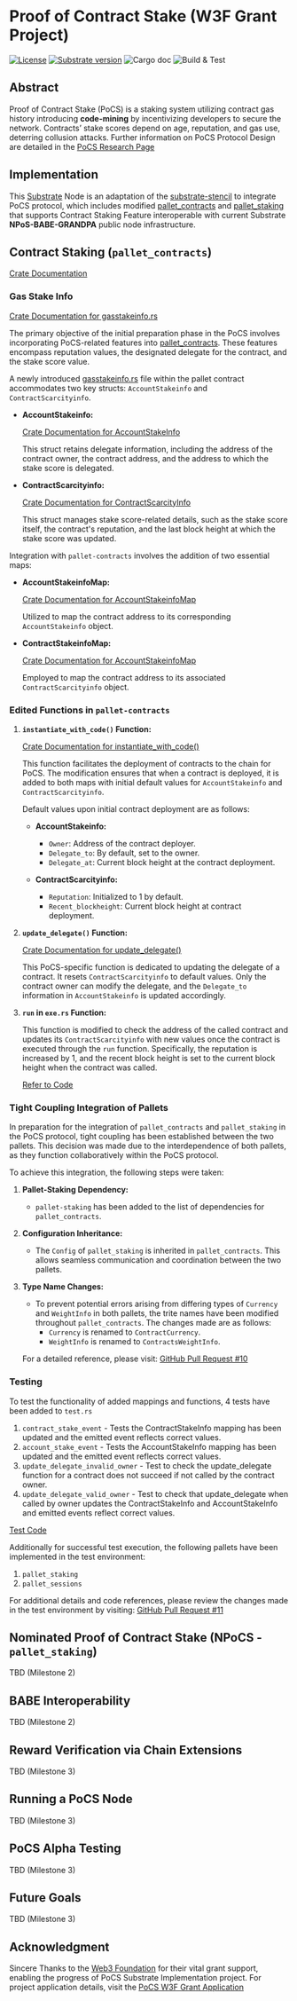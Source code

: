 # Proof of Contract Stake (W3F Grant Project)

[![License](https://img.shields.io/badge/License-Apache_2.0-blue.svg)](https://opensource.org/licenses/Apache-2.0) [![Substrate version](https://img.shields.io/badge/Substrate-2.0.0-brightgreen?logo=Parity%20Substrate)](https://substrate.dev/) ![Cargo doc](https://github.com/auguth/pocs/actions/workflows/cargodoc.yml/badge.svg?branch=master) ![Build & Test](https://github.com/auguth/pocs/actions/workflows/rust.yml/badge.svg?branch=master)  

## Abstract

Proof of Contract Stake (PoCS) is a staking system utilizing contract gas history introducing **code-mining** by incentivizing developers to secure the network. Contracts’ stake scores depend on age, reputation, and gas use, deterring collusion attacks. Further information on PoCS Protocol Design are detailed in the [PoCS Research Page](https://jobyreuben.in/JOURNALS/pocs)

## Implementation

This [Substrate](https://substrate.io) Node is an adaptation of the [substrate-stencil](https://github.com/kaichaosun/substrate-stencil) to integrate PoCS protocol, which includes modified [pallet_contracts](#contract-staking-pallet_contracts) and [pallet_staking](#nominated-proof-of-contract-stake-npocs) that supports Contract Staking Feature interoperable with current Substrate **NPoS-BABE-GRANDPA** public node infrastructure. 

## Contract Staking (`pallet_contracts`)

[Crate Documentation](https://auguth.github.io/pocs/target/doc/pallet_contracts/index.html)

### Gas Stake Info

[Crate Documentation for gasstakeinfo.rs](https://auguth.github.io/pocs/target/doc/pallet_contracts/gasstakeinfo/index.html)

The primary objective of the initial preparation phase in the PoCS involves incorporating PoCS-related features into [pallet_contracts](https://docs.rs/pallet-contracts/latest/pallet_contracts/). These features encompass reputation values, the designated delegate for the contract, and the stake score value.

A newly introduced [gasstakeinfo.rs](https://auguth.github.io/pocs/target/doc/pallet_contracts/gasstakeinfo/index.html) file within the pallet contract accommodates two key structs: `AccountStakeinfo` and `ContractScarcityinfo`.

- **AccountStakeinfo:**

  [Crate Documentation for AccountStakeInfo](https://auguth.github.io/pocs/target/doc/pallet_contracts/gasstakeinfo/struct.AccountStakeinfo.html)

  This struct retains delegate information, including the address of the contract owner, the contract address, and the address to which the stake score is delegated.

- **ContractScarcityinfo:**

  [Crate Documentation for ContractScarcityInfo](https://auguth.github.io/pocs/target/doc/pallet_contracts/gasstakeinfo/struct.ContractScarcityInfo.html)

  This struct manages stake score-related details, such as the stake score itself, the contract's reputation, and the last block height at which the stake score was updated.

Integration with `pallet-contracts` involves the addition of two essential maps:

- **AccountStakeinfoMap:**
  
  [Crate Documentation for AccountStakeinfoMap](https://auguth.github.io/pocs/target/doc/pallet_contracts/pallet/type.AccountStakeinfoMap.html)

  Utilized to map the contract address to its corresponding `AccountStakeinfo` object.

- **ContractStakeinfoMap:**

  [Crate Documentation for AccountStakeinfoMap](https://auguth.github.io/pocs/target/doc/pallet_contracts/pallet/type.ContractStakeinfoMap.html)

  Employed to map the contract address to its associated `ContractScarcityinfo` object.

### Edited Functions in `pallet-contracts`

1. **`instantiate_with_code()` Function:**

   [Crate Documentation for instantiate_with_code()](https://silvernberry.github.io/pocs-forked/target/doc/pallet_contracts/pallet/struct.Pallet.html#method.instantiate_with_code)

   This function facilitates the deployment of contracts to the chain for PoCS. The modification ensures that when a contract is deployed, it is added to both maps with initial default values for `AccountStakeinfo` and `ContractScarcityinfo`.

   Default values upon initial contract deployment are as follows:

   - **AccountStakeinfo:**
     - `Owner`: Address of the contract deployer.
     - `Delegate_to`: By default, set to the owner.
     - `Delegate_at`: Current block height at the contract deployment.

   - **ContractScarcityinfo:**
     - `Reputation`: Initialized to 1 by default.
     - `Recent_blockheight`: Current block height at contract deployment.

2. **`update_delegate()` Function:**

   [Crate Documentation for update_delegate()](https://silvernberry.github.io/pocs-forked/target/doc/pallet_contracts/pallet/struct.Pallet.html#method.update_delegate)

   This PoCS-specific function is dedicated to updating the delegate of a contract. It resets `ContractScarcityinfo` to default values. Only the contract owner can modify the delegate, and the `Delegate_to` information in `AccountStakeinfo` is updated accordingly.

3. **`run` in `exe.rs` Function:**

   This function is modified to check the address of the called contract and updates its `ContractScarcityinfo` with new values once the contract is executed through the `run` function. Specifically, the reputation is increased by 1, and the recent block height is set to the current block height when the contract was called.

   [Refer to Code](https://github.com/auguth/pocs/blob/d5ddfea4c992bab36832d1bf0aad7afaa2cb9a7b/pallets/contracts/src/exec.rs#L928)

### Tight Coupling Integration of Pallets
In preparation for the integration of `pallet_contracts` and `pallet_staking` in the PoCS protocol, tight coupling has been established between the two pallets. This decision was made due to the interdependence of both pallets, as they function collaboratively within the PoCS protocol.

To achieve this integration, the following steps were taken:

1. **Pallet-Staking Dependency:**
   - `pallet-staking` has been added to the list of dependencies for `pallet_contracts`.

2. **Configuration Inheritance:**
   - The `Config` of `pallet_staking` is inherited in `pallet_contracts`. This allows seamless communication and coordination between the two pallets.

3. **Type Name Changes:**
   - To prevent potential errors arising from differing types of `Currency` and `WeightInfo` in both pallets, the trite names have been modified throughout `pallet_contracts`. The changes made are as follows:
     - `Currency` is renamed to `ContractCurrency`.
     - `WeightInfo` is renamed to `ContractsWeightInfo`.

   For a detailed reference, please visit: [GitHub Pull Request #10](https://github.com/auguth/pocs/pull/10/commits/b19898ed7ea1d22027b5abbdae3d2681d96e0dd1)

### Testing
To test the functionality of added mappings and functions, 4 tests have been added to `test.rs`
1. `contract_stake_event` - Tests the ContractStakeInfo mapping has been updated and the emitted event reflects correct values.
2. `account_stake_event` - Tests the AccountStakeInfo mapping has been updated and the emitted event reflects correct values.
3. `update_delegate_invalid_owner` - Test to check the update_delegate function for a contract does not succeed if not called by the contract owner.
4. `update_delegate_valid_owner` - Test to check that update_delegate when called by owner updates the ContractStakeInfo and AccountStakeInfo and emitted events reflect correct values.

[Test Code](https://github.com/auguth/pocs/blob/1e311f83cd0e59b4b4b6224b7e50b5b983b5f508/pallets/contracts/src/tests.rs#L5888)

Additionally for successful test execution, the following pallets have been implemented in the test environment:

1. `pallet_staking`
2. `pallet_sessions`

For additional details and code references, please review the changes made in the test environment by visiting: [GitHub Pull Request #11](https://github.com/auguth/pocs/pull/11/commits/5787cd104f2aed59c0fd0a049c32e56a050d5557)

## Nominated Proof of Contract Stake (NPoCS - `pallet_staking`)
TBD (Milestone 2)

## BABE Interoperability
TBD (Milestone 2)

## Reward Verification via Chain Extensions
TBD (Milestone 3)

## Running a PoCS Node
TBD (Milestone 3)

## PoCS Alpha Testing
TBD (Milestone 3)

## Future Goals
TBD (Milestone 3)

## Acknowledgment

Sincere Thanks to the [Web3 Foundation](https://web3.foundation) for their vital grant support, enabling the progress of PoCS Substrate Implementation project. For project application details, visit the [PoCS W3F Grant Application](https://grants.web3.foundation/applications/PoCS)
